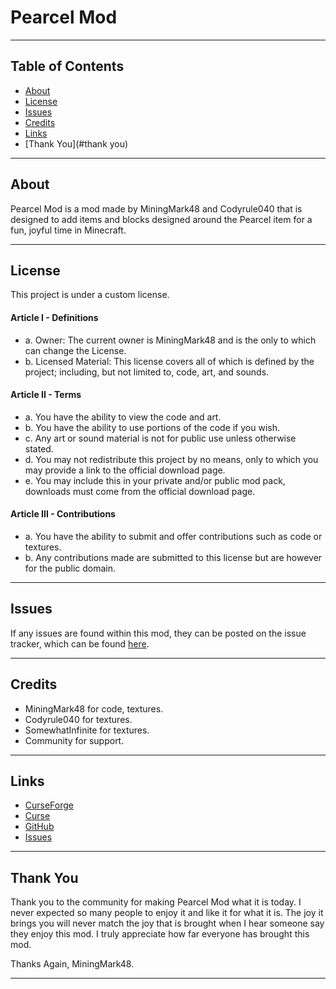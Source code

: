 # Pearcel Mod

***

## Table of Contents
* [About](#about)
* [License](#license)
* [Issues](#issues)
* [Credits](#credits)
* [Links](#links)
* [Thank You](#thank you)

***

## About
Pearcel Mod is a mod made by MiningMark48 and Codyrule040 that is designed to add items and blocks designed around the Pearcel item for a fun, joyful time in Minecraft.   


***

## License
This project is under a custom license.

#### Article I - Definitions
 * a. Owner: The current owner is MiningMark48 and is the only to which can change the License.
 * b. Licensed Material: This license covers all of which is defined by the project; including, but not limited to, code, art, and sounds.

#### Article II - Terms
 * a. You have the ability to view the code and art.
 * b. You have the ability to use portions of the code if you wish.
 * c. Any art or sound material is not for public use unless otherwise stated.
 * d. You may not redistribute this project by no means, only to which you may provide a link to the official download page.
 * e. You may include this in your private and/or public mod pack, downloads must come from the official download page.

#### Article III - Contributions
 * a. You have the ability to submit and offer contributions such as code or textures.
 * b. Any contributions made are submitted to this license but are however for the public domain.

***

## Issues
If any issues are found within this mod, they can be posted on the issue tracker, which can be found [here](https://waffle.io/MiningMark48/Pearcel-Mod).

***

## Credits
* MiningMark48 for code, textures.
* Codyrule040 for textures.
* SomewhatInfinite for textures.
* Community for support.

***

## Links
* [CurseForge](http://minecraft.curseforge.com/projects/pearcel-mod)
* [Curse](http://mods.curse.com/mc-mods/minecraft/227627-pearcel-mod)
* [GitHub](https://github.com/MiningMark48/Pearcel-Mod/tree/master)
* [Issues](https://waffle.io/MiningMark48/Pearcel-Mod)

***
## Thank You
Thank you to the community for making Pearcel Mod what it is today. I never expected so many people to enjoy it and like it for what it is. The joy it brings you will never match the joy that is brought when I hear someone say they enjoy this mod. I truly appreciate how far everyone has brought this mod.  
  
Thanks Again, MiningMark48.

***
